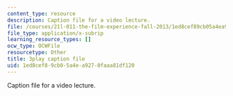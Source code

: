 ```yaml
---
content_type: resource
description: Caption file for a video lecture.
file: /courses/21l-011-the-film-experience-fall-2013/1ed8cef89cb05a4ea9270faaa81df120_r67dVaGtBGA.vtt
file_type: application/x-subrip
learning_resource_types: []
ocw_type: OCWFile
resourcetype: Other
title: 3play caption file
uid: 1ed8cef8-9cb0-5a4e-a927-0faaa81df120
---
```

Caption file for a video lecture.

